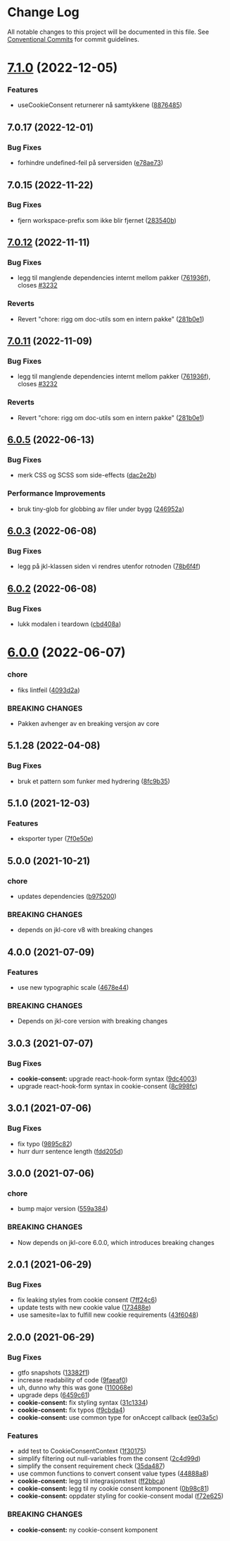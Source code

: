 # Change Log

All notable changes to this project will be documented in this file.
See [Conventional Commits](https://conventionalcommits.org) for commit guidelines.

# [7.1.0](https://github.com/fremtind/jokul/compare/@fremtind/jkl-cookie-consent-react@7.0.17...@fremtind/jkl-cookie-consent-react@7.1.0) (2022-12-05)

### Features

- useCookieConsent returnerer nå samtykkene ([8876485](https://github.com/fremtind/jokul/commit/88764857a40b329c03663591328b5675eb15abc2))

## 7.0.17 (2022-12-01)

### Bug Fixes

- forhindre undefined-feil på serversiden ([e78ae73](https://github.com/fremtind/jokul/commit/e78ae736af43d671a17707c0e18fbd8dbf3bef67))

## 7.0.15 (2022-11-22)

### Bug Fixes

- fjern workspace-prefix som ikke blir fjernet ([283540b](https://github.com/fremtind/jokul/commit/283540b45f1fe557168eede3ca3637077a10a15b))

## [7.0.12](https://github.com/fremtind/jokul/compare/@fremtind/jkl-cookie-consent-react@7.0.10...@fremtind/jkl-cookie-consent-react@7.0.12) (2022-11-11)

### Bug Fixes

- legg til manglende dependencies internt mellom pakker ([761936f](https://github.com/fremtind/jokul/commit/761936ff2ecdf7338dcddb7f33e984f229cef48b)), closes [#3232](https://github.com/fremtind/jokul/issues/3232)

### Reverts

- Revert "chore: rigg om doc-utils som en intern pakke" ([281b0e1](https://github.com/fremtind/jokul/commit/281b0e1d7f0c6b077da45c7dd9f98a6fb218675a))

## [7.0.11](https://github.com/fremtind/jokul/compare/@fremtind/jkl-cookie-consent-react@7.0.10...@fremtind/jkl-cookie-consent-react@7.0.11) (2022-11-09)

### Bug Fixes

- legg til manglende dependencies internt mellom pakker ([761936f](https://github.com/fremtind/jokul/commit/761936ff2ecdf7338dcddb7f33e984f229cef48b)), closes [#3232](https://github.com/fremtind/jokul/issues/3232)

### Reverts

- Revert "chore: rigg om doc-utils som en intern pakke" ([281b0e1](https://github.com/fremtind/jokul/commit/281b0e1d7f0c6b077da45c7dd9f98a6fb218675a))

## [6.0.5](https://github.com/fremtind/jokul/compare/@fremtind/jkl-cookie-consent-react@6.0.4...@fremtind/jkl-cookie-consent-react@6.0.5) (2022-06-13)

### Bug Fixes

-   merk CSS og SCSS som side-effects ([dac2e2b](https://github.com/fremtind/jokul/commit/dac2e2b5f4d1b31485821bf6ad8ec4c7c2769cca))

### Performance Improvements

-   bruk tiny-glob for globbing av filer under bygg ([246952a](https://github.com/fremtind/jokul/commit/246952ae75afe20bcf0d007a0a068b76b114f9a6))

## [6.0.3](https://github.com/fremtind/jokul/compare/@fremtind/jkl-cookie-consent-react@5.1.37...@fremtind/jkl-cookie-consent-react@6.0.3) (2022-06-08)

### Bug Fixes

-   legg på jkl-klassen siden vi rendres utenfor rotnoden ([78b6f4f](https://github.com/fremtind/jokul/commit/78b6f4f7769db5b27d429207a212da685fd1e407))

## [6.0.2](https://github.com/fremtind/jokul/compare/@fremtind/jkl-cookie-consent-react@6.0.1...@fremtind/jkl-cookie-consent-react@6.0.2) (2022-06-08)

### Bug Fixes

-   lukk modalen i teardown ([cbd408a](https://github.com/fremtind/jokul/commit/cbd408a9360454ce23149c0dcbf3499d9cd40c13))

# [6.0.0](https://github.com/fremtind/jokul/compare/@fremtind/jkl-cookie-consent-react@5.1.35...@fremtind/jkl-cookie-consent-react@6.0.0) (2022-06-07)

### chore

-   fiks lintfeil ([4093d2a](https://github.com/fremtind/jokul/commit/4093d2a2ae7bbe0d30de882b9f5d144e8e77cede))

### BREAKING CHANGES

-   Pakken avhenger av en breaking versjon av core

## 5.1.28 (2022-04-08)

### Bug Fixes

-   bruk et pattern som funker med hydrering ([8fc9b35](https://github.com/fremtind/jokul/commit/8fc9b35876fe89c56aab2eb5d3f28765181af8bb))

## 5.1.0 (2021-12-03)

### Features

-   eksporter typer ([7f0e50e](https://github.com/fremtind/jokul/commit/7f0e50ef491fc0ad9c3234cc12d992ebc6c8bce2))

## 5.0.0 (2021-10-21)

### chore

-   updates dependencies ([b975200](https://github.com/fremtind/jokul/commit/b97520045c02e4bcb44ebde159c60a7dff7f01d6))

### BREAKING CHANGES

-   depends on jkl-core v8 with breaking changes

## 4.0.0 (2021-07-09)

### Features

-   use new typographic scale ([4678e44](https://github.com/fremtind/jokul/commit/4678e4443e7009c5fcde2bfeb977d119aed6895f))

### BREAKING CHANGES

-   Depends on jkl-core version with breaking changes

## 3.0.3 (2021-07-07)

### Bug Fixes

-   **cookie-consent:** upgrade react-hook-form syntax ([9dc4003](https://github.com/fremtind/jokul/commit/9dc40034c233af8024d6f5e1467cc88d5fb69428))
-   upgrade react-hook-form syntax in cookie-consent ([8c998fc](https://github.com/fremtind/jokul/commit/8c998fce89979fd4864b5b46b27b957adb4e0e2a))

## 3.0.1 (2021-07-06)

### Bug Fixes

-   fix typo ([9895c82](https://github.com/fremtind/jokul/commit/9895c82e9383b3c2a24440727d920c9ab9408b96))
-   hurr durr sentence length ([fdd205d](https://github.com/fremtind/jokul/commit/fdd205d179a03765a37828a98b424ffff35f2742))

## 3.0.0 (2021-07-06)

### chore

-   bump major version ([559a384](https://github.com/fremtind/jokul/commit/559a384a5315931ad2ea7acc8328b383acbdbd8b))

### BREAKING CHANGES

-   Now depends on jkl-core 6.0.0, which introduces breaking changes

## 2.0.1 (2021-06-29)

### Bug Fixes

-   fix leaking styles from cookie consent ([7ff24c6](https://github.com/fremtind/jokul/commit/7ff24c6e54c3f41a6779fa450b8a84566eb58e60))
-   update tests with new cookie value ([173488e](https://github.com/fremtind/jokul/commit/173488ea4d25b5d2f37f1e6d227ee839b9e478f1))
-   use samesite=lax to fulfill new cookie requirements ([43f6048](https://github.com/fremtind/jokul/commit/43f6048d6d3e5f120a21b28c1670fc5d2864bf70))

## 2.0.0 (2021-06-29)

### Bug Fixes

-   gtfo snapshots ([13382f1](https://github.com/fremtind/jokul/commit/13382f192be2d64a8ed64097ea4ba74f1c80399b))
-   increase readability of code ([9faeaf0](https://github.com/fremtind/jokul/commit/9faeaf092a26d736b546c09e02e8cc175679af64))
-   uh, dunno why this was gone ([110068e](https://github.com/fremtind/jokul/commit/110068eff8d5ba6b3e2b329af97d9aabe39dd26f))
-   upgrade deps ([6459c61](https://github.com/fremtind/jokul/commit/6459c61d9a912a026734b7d66efe0cc8cfa91335))
-   **cookie-consent:** fix styling syntax ([31c1334](https://github.com/fremtind/jokul/commit/31c13346b627fc11578bc65f1e02a8663834bdab))
-   **cookie-consent:** fix typos ([f9cbda4](https://github.com/fremtind/jokul/commit/f9cbda4ad974d22e090cc9b6615600effdc0a8fc))
-   **cookie-consent:** use common type for onAccept callback ([ee03a5c](https://github.com/fremtind/jokul/commit/ee03a5c79320920a56a5042c5fa607afbe726590))

### Features

-   add test to CookieConsentContext ([1f30175](https://github.com/fremtind/jokul/commit/1f301751c9ed9ba4ccf9c01766dd2f826d9ad9e1))
-   simplify filtering out null-variables from the consent ([2c4d99d](https://github.com/fremtind/jokul/commit/2c4d99dc1575f85d0f019a9ff7b6146b473b648d))
-   simplify the consent requirement check ([35da487](https://github.com/fremtind/jokul/commit/35da48778eb338edbbe95834ab186111dc87e49a))
-   use common functions to convert consent value types ([44888a8](https://github.com/fremtind/jokul/commit/44888a8e63e125365818e01c46b1876d05e5a093))
-   **cookie-consent:** legg til integrasjonstest ([ff2bbca](https://github.com/fremtind/jokul/commit/ff2bbcad2ca1e054488221fbbbebec2d24b0d8ba))
-   **cookie-consent:** legg til ny cookie consent komponent ([0b98c81](https://github.com/fremtind/jokul/commit/0b98c81b85fff720aba27428ec673e07cf938b8f))
-   **cookie-consent:** oppdater styling for cookie-consent modal ([f72e625](https://github.com/fremtind/jokul/commit/f72e6250f6b6a596f2f631ebdc664a524ae70a66))

### BREAKING CHANGES

-   **cookie-consent:** ny cookie-consent komponent
